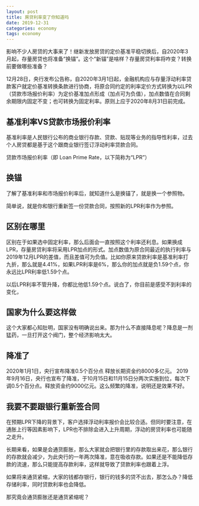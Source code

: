 ```yaml
---
layout: post
title: 房贷利率变了你知道吗
date: 2019-12-31
categories: economy
tags: economy
---
```


影响不少人房贷的大事来了！继新发放房贷的定价基准平稳切换后，自2020年3月起，存量房贷也将准备“换锚”。这个“新锚”是啥样？存量房贷利率将咋变？转换前要做哪些准备？

12月28日，央行发布公告称，自2020年3月1日起，金融机构应与存量浮动利率贷款客户就定价基准转换条款进行协商，将原合同约定的利率定价方式转换为以LPR（贷款市场报价利率）为定价基准加点形成（加点可为负值），加点数值在合同剩余期限内固定不变；也可转换为固定利率。原则上应于2020年8月31日前完成。

## 基准利率VS贷款市场报价利率

基准利率是人民银行公布的商业银行存款、贷款、贴现等业务的指导性利率，过去个人房贷都是基于这个跟商业银行签订浮动利率贷款合同。

贷款市场报价利率（即 Loan Prime Rate，以下简称为“LPR”）

## 换锚
了解了基准利率和市场报价利率后，就知道什么是换锚了，就是换一个参照物。

简单说，就是你和银行重新签一份贷款合同，按照新的LPR利率作为参照。

## 区别在哪里
区别在于如果选中固定利率，那么后面会一直按照这个利率还利息。如果换成LPR，存量房贷利率将采用LPR加点的形式。加点数值为原合同最近的执行利率与2019年12月LPR的差值，而且差值可为负值。比如你原来贷款利率是基准利率打九折，那么就是4.41%，如果LPR利率是6%，那么你的加点就是负1.59个点，你永远比LPR利率低1.59个点。

以后LPR利率不管升降，你都比他低1.59个点。说白了，你目前是感受不到利率的变化，

## 国家为什么要这样做
这个大家都心知肚明，国家没有明确说出来。那为什么不直接降息呢？降息是一剂猛药，一旦打开这个阀门，整个经济影响太大。

## 降准了
2020年1月1日，央行宣布降准0.5个百分点 释放长期资金约8000多亿元。
2019年9月16日，央行也宣布了降准，于10月15日和11月15日分两次实施到位，每次下调0.5个百分点。释放资金约9000亿元。这么频繁的降准，说明还是效果不好。


## 我要不要跟银行重新签合同
在预期LPR下降的背景下，客户选择浮动利率报价会比较合适。但同时要注意，在通胀上行等因素影响下，LPR也不排除会进入上升周期，浮动的房贷利率也可能随之走升。

长期来看，如果是会通货膨胀，那么大家就会把银行里的存款取出来花，那么银行的存款就会减少，为此央行的一年两次降准，意在吸收存款。如果还是不能降低存款的流速，那么只能提高存款利率，这样就导致了贷款利率也跟着上浮。

如果将来通货紧缩，大家的钱都存银行，银行的钱多的贷不出去，那怎么办？降低存储利率，同时贷款利率也会降低。

那究竟会通货膨胀还是通货紧缩呢？


